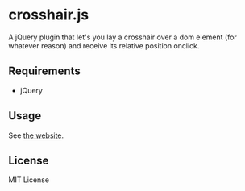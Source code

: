# crosshair.js
A jQuery plugin that let's you lay a crosshair over a dom element (for whatever reason) and receive its relative position onclick.

## Requirements
- jQuery

## Usage
See [the website](http://eschmar.github.io/crosshair.js).

## License
MIT License